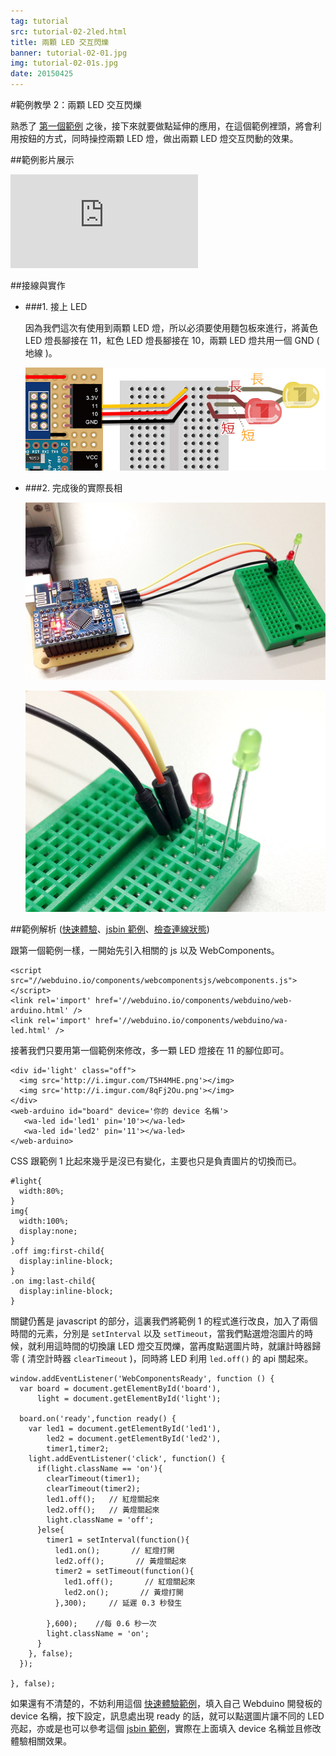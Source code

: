 ```yaml
---
tag: tutorial
src: tutorial-02-2led.html
title: 兩顆 LED 交互閃爍
banner: tutorial-02-01.jpg
img: tutorial-02-01s.jpg
date: 20150425
---
```


<!-- @@master  = ../../_layout.html-->

<!-- @@block  =  meta-->

<title>範例教學 2：兩顆 LED 交互閃爍 :::: Webduino = Web × Arduino</title>

<meta property="og:description" content="熟悉了第一個範例之後，接下來就要做點延伸的應用，在這個範例裡頭，將會利用按鈕的方式，同時操控兩顆 LED 燈，做出兩顆 LED 燈交互閃動的效果。">

<!-- @@close-->



<!-- @@block  =  tutorials-->
#範例教學 2：兩顆 LED 交互閃爍

熟悉了 [第一個範例](tutorial-01-led.html) 之後，接下來就要做點延伸的應用，在這個範例裡頭，將會利用按鈕的方式，同時操控兩顆 LED 燈，做出兩顆 LED 燈交互閃動的效果。

##範例影片展示

<iframe class="youtube" src="https://www.youtube.com/embed/DywZXJP20yk" frameborder="0" allowfullscreen></iframe>

##接線與實作

- ###1. 接上 LED

	因為我們這次有使用到兩顆 LED 燈，所以必須要使用麵包板來進行，將黃色 LED 燈長腳接在 11，紅色 LED 燈長腳接在 10，兩顆 LED 燈共用一個 GND ( 地線 )。

	![](../img/tutorials/tutorial-02-02.jpg)

- ###2. 完成後的實際長相

	![](../img/tutorials/tutorial-02-03.jpg)

	![](../img/tutorials/tutorial-02-04.jpg)

##範例解析 ([快速體驗](http://webduinoio.github.io/samples/content/led-two/index.html)、[jsbin 範例](http://jsbin.com/raniwi/11/edit?html,js,output)、[檢查連線狀態](http://webduino.io/device.html))

跟第一個範例一樣，一開始先引入相關的 js 以及 WebComponents。

	<script src="//webduino.io/components/webcomponentsjs/webcomponents.js"></script>
	<link rel='import' href='//webduino.io/components/webduino/web-arduino.html' />
	<link rel='import' href='//webduino.io/components/webduino/wa-led.html' />

接著我們只要用第一個範例來修改，多一顆 LED 燈接在 11 的腳位即可。

	<div id='light' class="off">
	  <img src='http://i.imgur.com/T5H4MHE.png'></img>
	  <img src='http://i.imgur.com/8qFj2Ou.png'></img>
	</div>
	<web-arduino id="board" device='你的 device 名稱'>
	   <wa-led id='led1' pin='10'></wa-led>
	   <wa-led id='led2' pin='11'></wa-led>
	</web-arduino>

CSS 跟範例 1 比起來幾乎是沒已有變化，主要也只是負責圖片的切換而已。

	#light{
	  width:80%;
	}
	img{
	  width:100%;
	  display:none;
	}
	.off img:first-child{
	  display:inline-block;
	}
	.on img:last-child{
	  display:inline-block;
	}

關鍵仍舊是 javascript 的部分，這裏我們將範例 1 的程式進行改良，加入了兩個時間的元素，分別是 `setInterval` 以及 `setTimeout`，當我們點選燈泡圖片的時候，就利用這時間的切換讓 LED 燈交互閃爍，當再度點選圖片時，就讓計時器歸零 ( 清空計時器 `clearTimeout` )，同時將 LED 利用 `led.off()` 的 api 關起來。

	window.addEventListener('WebComponentsReady', function () {
	  var board = document.getElementById('board'),
	      light = document.getElementById('light');

	  board.on('ready',function ready() {
	    var led1 = document.getElementById('led1'),
	        led2 = document.getElementById('led2'),
	        timer1,timer2;
	    light.addEventListener('click', function() {
	      if(light.className == 'on'){
	        clearTimeout(timer1);
	        clearTimeout(timer2);
	        led1.off();   // 紅燈關起來
	        led2.off();   // 黃燈關起來
	        light.className = 'off';
	      }else{
	        timer1 = setInterval(function(){
	          led1.on();       // 紅燈打開
	          led2.off();       // 黃燈關起來
	          timer2 = setTimeout(function(){
	            led1.off();       // 紅燈關起來
	            led2.on();       // 黃燈打開
	          },300);     // 延遲 0.3 秒發生

	        },600);    //每 0.6 秒一次
	        light.className = 'on';
	      }
	    }, false);
	  });

	}, false);

如果還有不清楚的，不妨利用這個 [快速體驗範例](http://webduinoio.github.io/samples/content/led-two/index.html)，填入自己 Webduino 開發板的 device 名稱，按下設定，訊息處出現 ready 的話，就可以點選圖片讓不同的 LED 亮起，亦或是也可以參考這個 [jsbin 範例](http://jsbin.com/raniwi/11/edit?html,js,output)，實際在上面填入 device 名稱並且修改體驗相關效果。


<!-- @@close-->